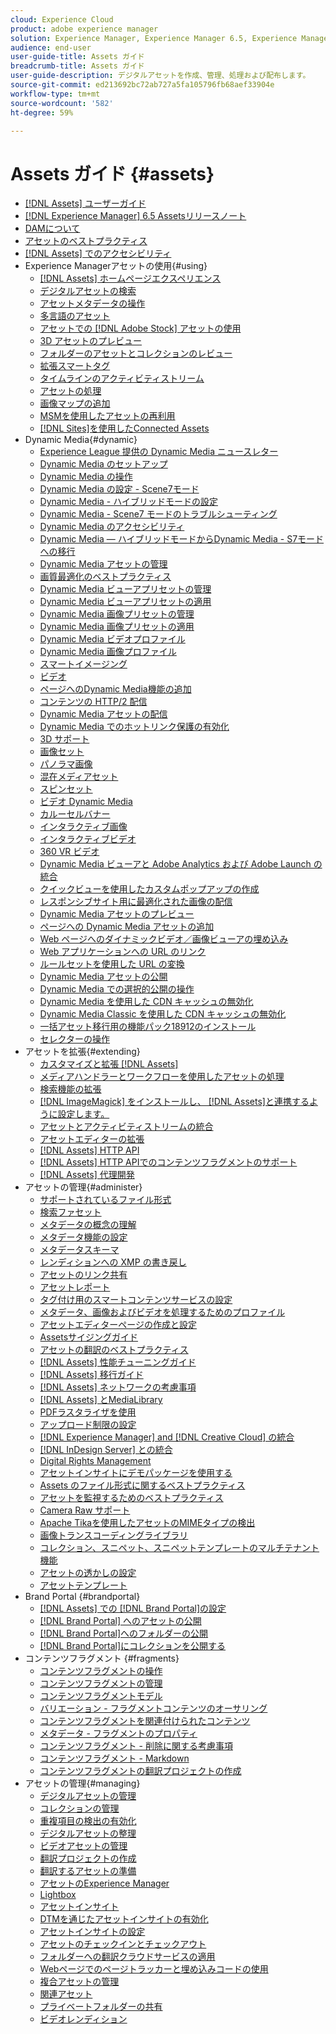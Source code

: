 ```yaml
---
cloud: Experience Cloud
product: adobe experience manager
solution: Experience Manager, Experience Manager 6.5, Experience Manager Assets
audience: end-user
user-guide-title: Assets ガイド
breadcrumb-title: Assets ガイド
user-guide-description: デジタルアセットを作成、管理、処理および配布します。
source-git-commit: ed213692bc72ab727a5fa105796fb68aef33904e
workflow-type: tm+mt
source-wordcount: '582'
ht-degree: 59%

---
```



# Assets ガイド {#assets}

+ [[!DNL Assets] ユーザーガイド](home.md)
+ [[!DNL Experience Manager] 6.5 Assetsリリースノート](https://experienceleague.adobe.com/docs/experience-manager-65/release-notes/assets.html)
+ [DAMについて](assets.md)
+ [アセットのベストプラクティス](best-practices-for-assets.md)
+ [ [!DNL Assets] でのアクセシビリティ](accessibility.md)
+ Experience Managerアセットの使用{#using}
   + [[!DNL Assets] ホームページエクスペリエンス](assets-home-page.md)
   + [デジタルアセットの検索](search-assets.md)
   + [アセットメタデータの操作](metadata.md)
   + [多言語のアセット](multilingual-assets.md)
   + [アセットでの [!DNL Adobe Stock] アセットの使用](aem-assets-adobe-stock.md)
   + [3D アセットのプレビュー](previewing-3d-assets.md)
   + [フォルダーのアセットとコレクションのレビュー](bulk-approval.md)
   + [拡張スマートタグ](enhanced-smart-tags.md)
   + [タイムラインのアクティビティストリーム](activity-stream.md)
   + [アセットの処理](assets-workflow.md)
   + [画像マップの追加](image-maps.md)
   + [MSMを使用したアセットの再利用](reuse-assets-using-msm.md)
   + [ [!DNL Sites]を使用したConnected Assets](use-assets-across-connected-assets-instances.md)
+ Dynamic Media{#dynamic}
   + [Experience League 提供の Dynamic Media ニュースレター](dynamic-media-newsletter.md)
   + [Dynamic Media のセットアップ](administering-dynamic-media.md)
   + [Dynamic Media の操作](dynamic-media.md)
   + [Dynamic Media の設定 - Scene7モード](config-dms7.md)
   + [Dynamic Media - ハイブリッドモードの設定](config-dynamic.md)
   + [Dynamic Media - Scene7 モードのトラブルシューティング](troubleshoot-dms7.md)
   + [Dynamic Media のアクセシビリティ](accessibility-dm.md)
   + [Dynamic Media — ハイブリッドモードからDynamic Media - S7モードへの移行](migrate-from-hybrid-to-dms7.md)
   + [Dynamic Media アセットの管理](managing-assets.md)
   + [画質最適化のベストプラクティス](best-practices-for-optimizing-the-quality-of-your-images.md)
   + [Dynamic Media ビューアプリセットの管理](managing-viewer-presets.md)
   + [Dynamic Media ビューアプリセットの適用](viewer-presets.md)
   + [Dynamic Media 画像プリセットの管理](managing-image-presets.md)
   + [Dynamic Media 画像プリセットの適用](image-presets.md)
   + [Dynamic Media ビデオプロファイル](video-profiles.md)
   + [Dynamic Media 画像プロファイル](image-profiles.md)
   + [スマートイメージング](imaging-faq.md)
   + [ビデオ](s7-video.md)
   + [ページへのDynamic Media機能の追加](scene7.md)
   + [コンテンツの HTTP/2 配信](http2.md)
   + [Dynamic Media アセットの配信](delivering-dynamic-media-assets.md)
   + [Dynamic Media でのホットリンク保護の有効化](hotlink-protection.md)
   + [3D サポート](/help/assets/assets-3d.md)
   + [画像セット](image-sets.md)
   + [パノラマ画像](panoramic-images.md)
   + [混在メディアセット](mixed-media-sets.md)
   + [スピンセット](spin-sets.md)
   + [ビデオ Dynamic Media](video.md)
   + [カルーセルバナー](carousel-banners.md)
   + [インタラクティブ画像](interactive-images.md)
   + [インタラクティブビデオ](interactive-videos.md)
   + [360 VR ビデオ](/help/assets/360-video.md)
   + [Dynamic Media ビューアと Adobe Analytics および Adobe Launch の統合](/help/assets/launch.md)
   + [クイックビューを使用したカスタムポップアップの作成](custom-pop-ups.md)
   + [レスポンシブサイト用に最適化された画像の配信](responsive-site.md)
   + [Dynamic Media アセットのプレビュー](previewing-assets.md)
   + [ページへの Dynamic Media アセットの追加](adding-dynamic-media-assets-to-pages.md)
   + [Web ページへのダイナミックビデオ／画像ビューアの埋め込み](embed-code.md)
   + [Web アプリケーションへの URL のリンク](linking-urls-to-yourwebapplication.md)
   + [ルールセットを使用した URL の変換](using-rulesets-to-transform-urls.md)
   + [Dynamic Media アセットの公開](publishing-dynamicmedia-assets.md)
   + [Dynamic Media での選択的公開の操作](selective-publishing.md)
   + [Dynamic Media を使用した CDN キャッシュの無効化](invalidate-cdn-cache-dynamic-media.md)
   + [Dynamic Media Classic を使用した CDN キャッシュの無効化](invalidate-cdn-cache-dm-classic.md)
   + [一括アセット移行用の機能パック18912のインストール](bulk-ingest-migrate.md)
   + [セレクターの操作](working-with-selectors.md)
+ アセットを拡張{#extending}
   + [カスタマイズと拡張 [!DNL Assets]](extending-assets.md)
   + [メディアハンドラーとワークフローを使用したアセットの処理](media-handlers.md)
   + [検索機能の拡張](searchx.md)
   + [ [!DNL ImageMagick] をインストールし、 [!DNL Assets]と連携するように設定します。](best-practices-for-imagemagick.md)
   + [アセットとアクティビティストリームの統合](extending-activity-stream.md)
   + [アセットエディターの拡張](asseteditorx.md)
   + [[!DNL Assets] HTTP API](mac-api-assets.md)
   + [ [!DNL Assets] HTTP APIでのコンテンツフラグメントのサポート](assets-api-content-fragments.md)
   + [[!DNL Assets] 代理開発](proxy.md)
+ アセットの管理{#administer}
   + [サポートされているファイル形式](assets-formats.md)
   + [検索ファセット](search-facets.md)
   + [メタデータの概念の理解](metadata-concepts.md)
   + [メタデータ機能の設定](metadata-config.md)
   + [メタデータスキーマ](metadata-schemas.md)
   + [レンディションへの XMP の書き戻し](xmp-writeback.md)
   + [アセットのリンク共有](link-sharing.md)
   + [アセットレポート](asset-reports.md)
   + [タグ付け用のスマートコンテンツサービスの設定](config-smart-tagging.md)
   + [メタデータ、画像およびビデオを処理するためのプロファイル](processing-profiles.md)
   + [アセットエディターページの作成と設定](assets-finder-editor.md)
   + [Assetsサイジングガイド](assets-sizing-guide.md)
   + [アセットの翻訳のベストプラクティス](best-practices-for-translating-assets-efficiently.md)
   + [[!DNL Assets] 性能チューニングガイド](performance-tuning-guidelines.md)
   + [[!DNL Assets] 移行ガイド](assets-migration-guide.md)
   + [[!DNL Assets] ネットワークの考慮事項](assets-network-considerations.md)
   + [[!DNL Assets] とMediaLibrary](medialibrary.md)
   + [PDFラスタライザを使用](aem-pdf-rasterizer.md)
   + [アップロード制限の設定](configuring-asset-upload-restrictions.md)
   + [[!DNL Experience Manager] and [!DNL Creative Cloud] の統合](aem-cc-integration-best-practices.md)
   + [ [!DNL InDesign Server] との統合](indesign.md)
   + [Digital Rights Management](drm.md)
   + [アセットインサイトにデモパッケージを使用する](use-demo-package-for-asset-insights.md)
   + [Assets のファイル形式に関するベストプラクティス](assets-file-format-best-practices.md)
   + [アセットを監視するためのベストプラクティス](assets-monitoring-best-practices.md)
   + [Camera Raw サポート](camera-raw.md)
   + [Apache Tikaを使用したアセットのMIMEタイプの検出](detect-asset-mime-type-with-tika.md)
   + [画像トランスコーディングライブラリ](imaging-transcoding-library.md)
   + [コレクション、スニペット、スニペットテンプレートのマルチテナント機能](multi-tenancy.md)
   + [アセットの透かしの設定](watermarking.md)
   + [アセットテンプレート](asset-templates.md)
+ Brand Portal {#brandportal}
   + [ [!DNL Assets]  での [!DNL Brand Portal]の設定](configure-aem-assets-with-brand-portal.md)
   + [ [!DNL Brand Portal] へのアセットの公開](brand-portal-publish-assets.md)
   + [ [!DNL Brand Portal]へのフォルダーの公開](brand-portal-publish-folder.md)
   + [ [!DNL Brand Portal]にコレクションを公開する](brand-portal-publish-collection.md)
+ コンテンツフラグメント {#fragments}
   + [コンテンツフラグメントの操作](content-fragments/content-fragments.md)
   + [コンテンツフラグメントの管理](content-fragments/content-fragments-managing.md)
   + [コンテンツフラグメントモデル](content-fragments/content-fragments-models.md)
   + [バリエーション - フラグメントコンテンツのオーサリング](content-fragments/content-fragments-variations.md)
   + [コンテンツフラグメントを関連付けられたコンテンツ](content-fragments/content-fragments-assoc-content.md)
   + [メタデータ - フラグメントのプロパティ](content-fragments/content-fragments-metadata.md)
   + [コンテンツフラグメント - 削除に関する考慮事項](content-fragments/content-fragments-delete.md)
   + [コンテンツフラグメント - Markdown](content-fragments/content-fragments-markdown.md)
   + [コンテンツフラグメントの翻訳プロジェクトの作成](creating-translation-projects-for-content-fragments.md)
+ アセットの管理{#managing}
   + [デジタルアセットの管理](manage-assets.md)
   + [コレクションの管理](manage-collections.md)
   + [重複項目の検出の有効化](duplicate-detection.md)
   + [デジタルアセットの整理](organize-assets.md)
   + [ビデオアセットの管理](managing-video-assets.md)
   + [翻訳プロジェクトの作成](translation-projects.md)
   + [翻訳するアセットの準備](preparing-assets-for-translation.md)
   + [アセットのExperience Manager](download-assets-from-aem.md)
   + [Lightbox](light-box.md)
   + [アセットインサイト](asset-insights.md)
   + [DTMを通じたアセットインサイトの有効化](use-dtm-for-asset-insights.md)
   + [アセットインサイトの設定](configure-asset-insights.md)
   + [アセットのチェックインとチェックアウト](check-out-and-submit-assets.md)
   + [フォルダーへの翻訳クラウドサービスの適用](transition-cloud-services.md)
   + [Webページでのページトラッカーと埋め込みコードの使用](use-page-tracker.md)
   + [複合アセットの管理](managing-linked-subassets.md)
   + [関連アセット](related-assets.md)
   + [プライベートフォルダーの共有](private-folder.md)
   + [ビデオレンディション](video-renditions.md)
